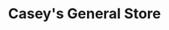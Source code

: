 ---
title: "Casey's General Store"
url: /lincoln/caseys-general-store-west-a-street/
shop: Lebensmittel
---
